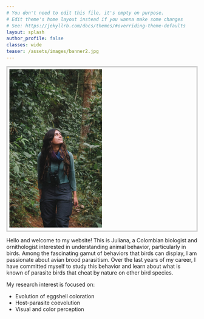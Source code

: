 ```yaml
---
# You don't need to edit this file, it's empty on purpose.
# Edit theme's home layout instead if you wanna make some changes
# See: https://jekyllrb.com/docs/themes/#overriding-theme-defaults
layout: splash
author_profile: false
classes: wide
teaser: /assets/images/banner2.jpg
---
```

<div style="border: 3px solid #ccc; padding: 5px; display: inline-block; max-width: 100%;">
  <img src="assets/images/photo_home.jpg" alt="home_image" style="max-width: 50%;">
</div>

Hello and welcome to my website! This is Juliana, a Colombian biologist and ornithologist interested in understanding animal behavior, particularly in birds. Among the fascinating gamut of behaviors that birds can display, I am passionate about avian brood parasitism. Over the last years of my career, I have committed myself to study this behavior and learn about what is known of parasite birds that cheat by nature on other bird species.

My research interest is focused on:

  -  Evolution of eggshell coloration
  -  Host-parasite coevolution
  -  Visual and color perception

